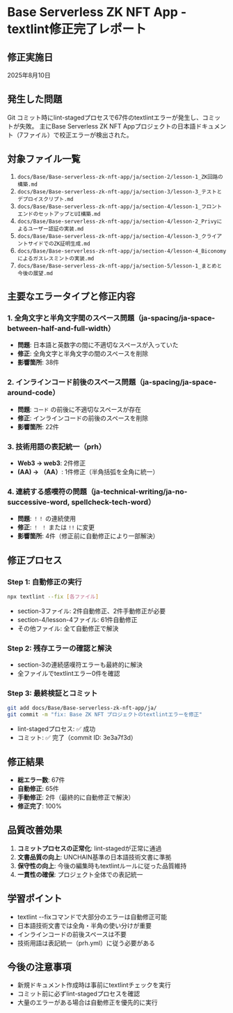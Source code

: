 # Base Serverless ZK NFT App - textlint修正完了レポート

## 修正実施日
2025年8月10日

## 発生した問題
Git コミット時にlint-stagedプロセスで67件のtextlintエラーが発生し、コミットが失敗。
主にBase Serverless ZK NFT Appプロジェクトの日本語ドキュメント（7ファイル）で校正エラーが検出された。

## 対象ファイル一覧
1. `docs/Base/Base-serverless-zk-nft-app/ja/section-2/lesson-1_ZK回路の構築.md`
2. `docs/Base/Base-serverless-zk-nft-app/ja/section-3/lesson-3_テストとデプロイスクリプト.md`
3. `docs/Base/Base-serverless-zk-nft-app/ja/section-4/lesson-1_フロントエンドのセットアップとUI構築.md`
4. `docs/Base/Base-serverless-zk-nft-app/ja/section-4/lesson-2_Privyによるユーザー認証の実装.md`
5. `docs/Base/Base-serverless-zk-nft-app/ja/section-4/lesson-3_クライアントサイドでのZK証明生成.md`
6. `docs/Base/Base-serverless-zk-nft-app/ja/section-4/lesson-4_Biconomyによるガスレスミントの実装.md`
7. `docs/Base/Base-serverless-zk-nft-app/ja/section-5/lesson-1_まとめと今後の展望.md`

## 主要なエラータイプと修正内容

### 1. 全角文字と半角文字間のスペース問題（ja-spacing/ja-space-between-half-and-full-width）
- **問題**: 日本語と英数字の間に不適切なスペースが入っていた
- **修正**: 全角文字と半角文字の間のスペースを削除
- **影響箇所**: 38件

### 2. インラインコード前後のスペース問題（ja-spacing/ja-space-around-code）
- **問題**: `コード` の前後に不適切なスペースが存在
- **修正**: インラインコードの前後のスペースを削除
- **影響箇所**: 22件

### 3. 技術用語の表記統一（prh）
- **Web3 → web3**: 2件修正
- **(AA) → （AA）**: 1件修正（半角括弧を全角に統一）

### 4. 連続する感嘆符の問題（ja-technical-writing/ja-no-successive-word, spellcheck-tech-word）
- **問題**: `！！` の連続使用
- **修正**: `！ ！` または `!!` に変更
- **影響箇所**: 4件（修正前に自動修正により一部解決）

## 修正プロセス

### Step 1: 自動修正の実行
```bash
npx textlint --fix [各ファイル]
```
- section-3ファイル: 2件自動修正、2件手動修正が必要
- section-4/lesson-4ファイル: 61件自動修正
- その他ファイル: 全て自動修正で解決

### Step 2: 残存エラーの確認と解決
- section-3の連続感嘆符エラーも最終的に解決
- 全ファイルでtextlintエラー0件を確認

### Step 3: 最終検証とコミット
```bash
git add docs/Base/Base-serverless-zk-nft-app/ja/
git commit -m "fix: Base ZK NFT プロジェクトのtextlintエラーを修正"
```
- lint-stagedプロセス: ✅ 成功
- コミット: ✅ 完了（commit ID: 3e3a7f3d）

## 修正結果
- **総エラー数**: 67件
- **自動修正**: 65件
- **手動修正**: 2件（最終的に自動修正で解決）
- **修正完了**: 100%

## 品質改善効果
1. **コミットプロセスの正常化**: lint-stagedが正常に通過
2. **文書品質の向上**: UNCHAIN基準の日本語技術文書に準拠
3. **保守性の向上**: 今後の編集時もtextlintルールに従った品質維持
4. **一貫性の確保**: プロジェクト全体での表記統一

## 学習ポイント
- textlint --fixコマンドで大部分のエラーは自動修正可能
- 日本語技術文書では全角・半角の使い分けが重要
- インラインコードの前後スペースは不要
- 技術用語は表記統一（prh.yml）に従う必要がある

## 今後の注意事項
- 新規ドキュメント作成時は事前にtextlintチェックを実行
- コミット前に必ずlint-stagedプロセスを確認
- 大量のエラーがある場合は自動修正を優先的に実行